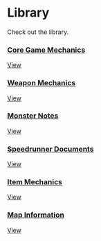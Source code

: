 <div class="flex text-gray-900 items-center justify-center p-md mt-xl">
    <div class="text-center max-w-md">
        <h1 class="is-size-1" id="library">Library</h1>
        <p class="is-size-6 font-medium text-gray-500">Check out the library.</p>
    </div>
</div>

<div class="flex items-center justify-center p-lg pb-xl">
    <div class="grid grid-cols-3 grid-cols-mobile gap-md max-w-md">
        <a class="button rounded-md mr-sm shadow max-h-sm max-w-sm whitespace-normal" href="{{ asset ./mhrise/core-mechanics/index.html }}">
            <h3 class="max-w-sm">Core Game Mechanics</h3>
            <p class="is-size-4">View</p>
        </a>
        <a class="button rounded-md mr-sm shadow max-h-sm max-w-sm whitespace-normal" href="{{ asset ./mhrise/weapon-mechanics/index.html }}">
            <h3 class="max-w-sm">Weapon Mechanics</h3>
            <p class="is-size-4">View</p>
        </a>
        <a class="button rounded-md mr-sm shadow max-h-sm max-w-sm whitespace-normal" href="{{ asset ./mhrise/monster-notes/index.html }}">
            <h3 class="max-w-sm">Monster Notes</h3>
            <p class="is-size-4">View</p>
        </a>
        <a class="button rounded-md mr-sm shadow max-h-sm max-w-sm whitespace-normal" href="{{ asset ./mhrise/speedrunner-docs/index.html }}">
            <h3 class="max-w-sm">Speedrunner Documents</h3>
            <p class="is-size-4">View</p>
        </a>
        <a class="button rounded-md mr-sm shadow max-h-sm max-w-sm whitespace-normal" href="{{ asset ./mhrise/item-mechanics/index.html }}">
            <h3 class="max-w-sm">Item Mechanics</h3>
            <p class="is-size-4">View</p>
        </a>
        <a class="button rounded-md mr-sm shadow max-h-sm max-w-sm whitespace-normal" href="{{ asset ./mhrise/map-information/index.html }}">
            <h3 class="max-w-sm">Map Information</h3>
            <p class="is-size-4">View</p>
        </a>
    </div>
</div>